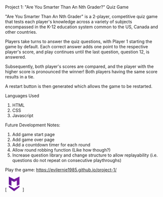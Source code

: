 Project 1: "Are You Smarter Than An Nth Grader?" Quiz Game

"Are You Smarter Than An Nth Grader" is a 2-player, competitive quiz game that tests each player's knowledge across a variety of subjects encompassed in the K-12 education system common to the US, Canada and other countries.

Players take turns to answer the quiz questions, with Player 1 starting the game by default. Each correct answer adds one point to the respective player's score, and play continues until the last question, question 12, is answered.

Subsequently, both player's scores are compared, and the player with the higher score is pronounced the winner! Both players having the same score results in a tie.

A restart button is then generated which allows the game to be restarted.

Languages Used
1. HTML
2. CSS
3. Javascript

Future Development Notes:
1. Add game start page
2. Add game over page
3. Add a countdown timer for each round
4. Allow round robbing function (Like how though?)
5. Increase question library and change structure to allow replayability (i.e. questions do not repeat on consecutive playthroughs)

Play the game: https://evilernie1985.github.io/project-1/

[![alt text](https://github.com/adam-p/markdown-here/raw/master/src/common/images/icon48.png "Logo Title Text 1")
]
